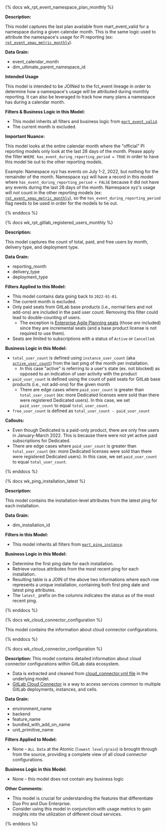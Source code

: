 {% docs wk_rpt_event_namespace_plan_monthly %}

**Description:**

This model captures the last plan available from mart_event_valid for a namespace during a 
given calendar month. This is the same logic used to attribute the namespace's usage for PI 
reporting (ex: [`rpt_event_xmau_metric_monthly`](https://dbt.gitlabdata.com/#!/model/model.gitlab_snowflake.rpt_event_xmau_metric_monthly)).

**Data Grain:**
* event_calendar_month
* dim_ultimate_parent_namespace_id

**Intended Usage**

This model is intended to be JOINed to the fct_event lineage in order to determine how 
a namespace's usage will be attributed during monthly reporting. It can also be leveraged 
to track how many plans a namespace has during a calendar month.

**Filters & Business Logic in this Model:**

* This model inherits all filters and business logic from [`mart_event_valid`](https://dbt.gitlabdata.com/#!/model/model.gitlab_snowflake.mart_event_valid#description).
* The current month is excluded.

**Important Nuance:**

This model looks at the entire calendar month where the "official" PI reporting models only 
look at the last 28 days of the month. Please apply the filter `WHERE has_event_during_reporting_period = TRUE` 
in order to have this model tie out to the other reporting models. 

Example: Namespace xyz has events on July 1-2, 2022, but nothing for the remainder of the month. 
Namespace xyz will have a record in this model where `has_event_during_reporting_period = FALSE` 
because it did not have any events during the last 28 days of the month.  Namespace xyz's usage 
will _not_ count in the other reporting models (ex: [`rpt_event_xmau_metric_monthly`](https://dbt.gitlabdata.com/#!/model/model.gitlab_snowflake.rpt_event_xmau_metric_monthly)), 
so the `has_event_during_reporting_period` flag needs to be used in order for the models to tie out.

{% enddocs %}

{% docs wk_rpt_gitlab_registered_users_monthly %}

**Description:**

This model captures the count of total, paid, and free users by month, delivery type, and deployment type.

**Data Grain:**

* reporting_month
* delivery_type
* deployment_type

**Filters Applied to this Model:**

* This model contains data going back to `2022-01-01`.
* The current month is excluded.
* Only paid seats from GitLab base products (i.e., normal tiers and not add-ons) are included in 
the paid user count. Removing this filter could lead to double-counting of users.
  * The exception is [Enterprise Agile Planning seats](https://docs.gitlab.com/ee/subscriptions/gitlab_com/#enterprise-agile-planning) (those _are_ included) since they are 
  incremental seats (and a base product license is not required to use them).
* Seats are limited to subscriptions with a status of `Active` or `Cancelled`.

**Business Logic in this Model:**

* `total_user_count` is defined using `instance_user_count` (aka [`active_user_count`](https://gitlab.com/gitlab-org/gitlab/-/blob/master/config/metrics/license/20210204124829_active_user_count.yml)) 
from the last ping of the month per installation. 
  * In this case "active" is referring to a user's state (ex. not blocked) as opposed to an indication of user activity with the product
* `paid_user_count` is defined using the count of paid seats for GitLab base products (i.e., not add-ons) for the given month
  * There are edge cases where `paid_user_count` is greater than `total_user_count` (ex: more Dedicated licenses were sold than there were registered Dedicated users). In this case, we set `paid_user_count` to equal `total_user_count`.
* `free_user_count` is defined as `total_user_count - paid_user_count`

**Callouts:**

* Even though Dedicated is a paid-only product, there are only free users in January-March 2022. 
This is because there were not yet active paid subscriptions for Dedicated.
* There are edge cases where `paid_user_count` is greater than `total_user_count` (ex: more Dedicated licenses were sold than there were registered Dedicated users). In this case, we set `paid_user_count` to equal `total_user_count`.

{% enddocs %}

{% docs wk_ping_installation_latest %}

**Description:**

This model contains the installation-level attributes from the latest ping for each installation.

**Data Grain:**
* dim_installation_id

**Filters in this Model:**

* This model inherits all filters from [`mart_ping_instance`](https://dbt.gitlabdata.com/#!/model/model.gitlab_snowflake.mart_ping_instance#description).

**Business Logic in this Model:**

* Determine the first ping date for each installation.
* Retrieve various attributes from the most recent ping for each installation.
* Resulting table is a JOIN of the above two informations where each row represents a unique installation, containing both first ping date and latest ping attributes.
* The `latest_` prefix on the columns indicates the status as of the most recent ping.

{% enddocs %}

{% docs wk_cloud_connector_configuration %}

This model contains the information about cloud connector configurations.

{% enddocs %}

{% docs wk_cloud_connector_configuration %}

**Description:** This model contains detailed information about cloud connector configurations within GitLab data ecosystem.
- Data is extracted and cleaned from [cloud_connector.yml file](https://gitlab.com/gitlab-org/customers-gitlab-com/-/blob/main/config/cloud_connector.yml) in the underlying model.
- [GitLab Cloud Connector](https://about.gitlab.com/direction/cloud-connector/) is a way to access services common to multiple GitLab deployments, instances, and cells.

**Data Grain:**
- environment_name
- backend
- feature_name
- bundled_with_add_on_name
- unit_primitive_name

**Filters Applied to Model:**
- None - `ALL Data` at the Atomic (`lowest level/grain`) is brought through from the source, providing a complete view of all cloud connector configurations.

**Business Logic in this Model:**
- None - this model does not contain any business logic

**Other Comments:**
- This model is crucial for understanding the features that differentiate Duo Pro and Duo Enterprise.
- Consider using this model in conjunction with usage metrics to gain insights into the utilization of different cloud services.

{% enddocs %}